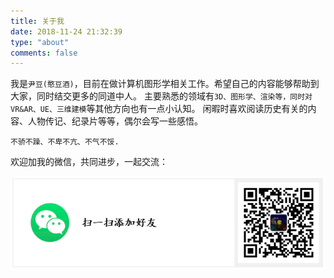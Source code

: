 ```yaml
---
title: 关于我
date: 2018-11-24 21:32:39
type: "about"
comments: false
---
```


我是``尹豆(憨豆酒)``，目前在做计算机图形学相关工作。希望自己的内容能够帮助到大家，同时结交更多的同道中人。
主要熟悉的领域有``3D、图形学、渲染等，同时对VR&AR、UE、三维建模``等其他方向也有一点小认知。
闲暇时喜欢阅读历史有关的内容、人物传记、纪录片等等，偶尔会写一些感悟。

`` 不骄不躁、不卑不亢、不气不馁. ``

欢迎加我的微信，共同进步，一起交流：
<div><img src="./index/wechat.png" width = 600>